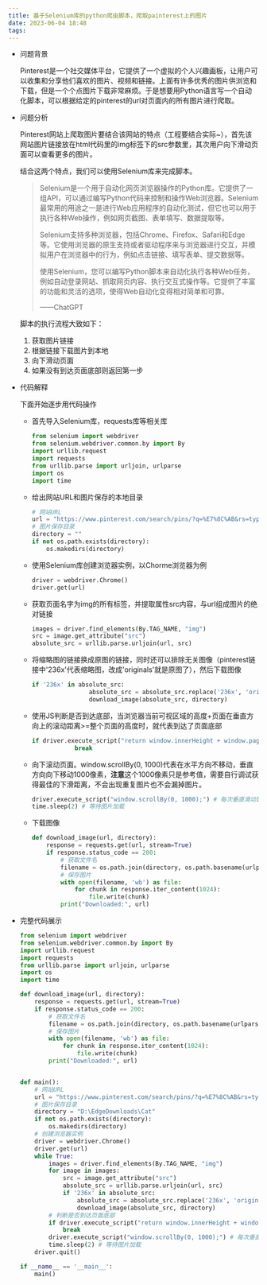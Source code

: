 ```yaml
---
title: 基于Selenium库的python爬虫脚本，爬取painterest上的图片
date: 2023-06-04 18:48 
tags:
---
```

<head>
  <meta name="referrer" content="no-referrer" />
</head>

- 问题背景

  Pinterest是一个社交媒体平台，它提供了一个虚拟的个人兴趣画板，让用户可以收集和分享他们喜欢的图片、视频和链接。上面有许多优秀的图片供浏览和下载，但是一个个点图片下载非常麻烦。于是想要用Python语言写一个自动化脚本，可以根据给定的pinterest的url对页面内的所有图片进行爬取。

- 问题分析

  Pinterest网站上爬取图片要结合该网站的特点（工程要结合实际~），首先该网站图片链接放在html代码里的img标签下的src参数里，其次用户向下滑动页面可以查看更多的图片。

  结合这两个特点，我们可以使用Selenium库来完成脚本。

  > Selenium是一个用于自动化网页浏览器操作的Python库。它提供了一组API，可以通过编写Python代码来控制和操作Web浏览器。Selenium最常用的用途之一是进行Web应用程序的自动化测试，但它也可以用于执行各种Web操作，例如网页截图、表单填写、数据提取等。
  >
  > Selenium支持多种浏览器，包括Chrome、Firefox、Safari和Edge等。它使用浏览器的原生支持或者驱动程序来与浏览器进行交互，并模拟用户在浏览器中的行为，例如点击链接、填写表单、提交数据等。
  >
  > 使用Selenium，您可以编写Python脚本来自动化执行各种Web任务，例如自动登录网站、抓取网页内容、执行交互式操作等。它提供了丰富的功能和灵活的选项，使得Web自动化变得相对简单和可靠。
  >
  > ——ChatGPT

  脚本的执行流程大致如下：

  1. 获取图片链接
  2. 根据链接下载图片到本地
  3. 向下滑动页面
  4. 如果没有到达页面底部则返回第一步

- 代码解释

  下面开始逐步用代码操作

  - 首先导入Selenium库，requests库等相关库

    ```python
    from selenium import webdriver
    from selenium.webdriver.common.by import By
    import urllib.request
    import requests
    from urllib.parse import urljoin, urlparse
    import os
    import time
    ```

  - 给出网站URL和图片保存的本地目录

    ```python
    # 网站URL
    url = "https://www.pinterest.com/search/pins/?q=%E7%8C%AB&rs=typed" #以猫的图片为例
    # 图片保存目录
    directory = ""
    if not os.path.exists(directory):
        os.makedirs(directory)
    ```

  - 使用Selenium库创建浏览器实例，以Chorme浏览器为例

    ```python
    driver = webdriver.Chrome()
    driver.get(url)
    ```

  - 获取页面名字为img的所有标签，并提取属性src内容，与url组成图片的绝对链接

    ```python
    images = driver.find_elements(By.TAG_NAME, "img")
    src = image.get_attribute("src")
    absolute_src = urllib.parse.urljoin(url, src)
    ```

  - 将缩略图的链接换成原图的链接，同时还可以排除无关图像（pinterest链接中'236x'代表缩略图，改成'originals'就是原图了），然后下载图像

    ```python
    if '236x' in absolute_src:
                    absolute_src = absolute_src.replace('236x', 'originals')
                    download_image(absolute_src, directory)
    ```

  - 使用JS判断是否到达底部，当浏览器当前可视区域的高度+页面在垂直方向上的滚动距离>=整个页面的高度时，就代表到达了页面底部

    ```python
    if driver.execute_script("return window.innerHeight + window.pageYOffset >= document.body.scrollHeight;"):
                break
    ```

  - 向下滚动页面。window.scrollBy(0, 1000)代表在水平方向不移动，垂直方向向下移动1000像素，**注意**这个1000像素只是参考值，需要自行调试获得最佳的下滑距离，不会出现重复图片也不会漏掉图片。

    ```python
    driver.execute_script("window.scrollBy(0, 1000);") # 每次垂直滑动1000像素
    time.sleep(2) # 等待图片加载
    ```

  - 下载图像

    ```python
    def download_image(url, directory):
        response = requests.get(url, stream=True)
        if response.status_code == 200:
            # 获取文件名
            filename = os.path.join(directory, os.path.basename(urlparse(url).path))
            # 保存图片
            with open(filename, 'wb') as file:
                for chunk in response.iter_content(1024):
                    file.write(chunk)
            print("Downloaded:", url)
    ```

- 完整代码展示

  ```python
  from selenium import webdriver
  from selenium.webdriver.common.by import By
  import urllib.request
  import requests
  from urllib.parse import urljoin, urlparse
  import os
  import time
  
  def download_image(url, directory):
      response = requests.get(url, stream=True)
      if response.status_code == 200:
          # 获取文件名
          filename = os.path.join(directory, os.path.basename(urlparse(url).path))
          # 保存图片
          with open(filename, 'wb') as file:
              for chunk in response.iter_content(1024):
                  file.write(chunk)
          print("Downloaded:", url)
  
  
  def main():
      # 网站URL
      url = "https://www.pinterest.com/search/pins/?q=%E7%8C%AB&rs=typed"
      # 图片保存目录
      directory = "D:\EdgeDownloads\Cat"
      if not os.path.exists(directory):
          os.makedirs(directory)
      # 创建浏览器实例
      driver = webdriver.Chrome()
      driver.get(url)
      while True:
          images = driver.find_elements(By.TAG_NAME, "img")
          for image in images:
              src = image.get_attribute("src")
              absolute_src = urllib.parse.urljoin(url, src)
              if '236x' in absolute_src:
                  absolute_src = absolute_src.replace('236x', 'originals') # pinterest链接中'236x'代表缩略图，改成'originals'才是原图
                  download_image(absolute_src, directory)
          # 判断是否到达页面底部
          if driver.execute_script("return window.innerHeight + window.pageYOffset >= document.body.scrollHeight;"):
              break
          driver.execute_script("window.scrollBy(0, 1000);") # 每次垂直滑动1000像素
          time.sleep(2) # 等待图片加载
      driver.quit()
  
  if __name__ == '__main__':
      main()
  ```

  